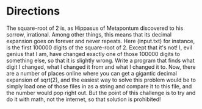 # Directions

The square-root of 2 is, as Hippasus of Metapontum discovered to his sorrow, 
irrational. Among other things, this means that its decimal expansion goes on 
forever and never repeats.
Here (input.txt) for instance, is the first 100000 digits of the square-root 
of 2.
Except that it's not!
I, evil genius that I am, have changed exactly one of those 100000 digits to 
something else, so that it is slightly wrong. Write a program that finds what 
digit I changed, what I changed it from and what I changed it to.
Now, there are a number of places online where you can get a gigantic decimal 
expansion of sqrt(2), and the easiest way to solve this problem would be to 
simply load one of those files in as a string and compare it to this file, and 
the number would pop right out. But the point of this challenge is to try and 
do it with math, not the internet, so that solution is prohibited!